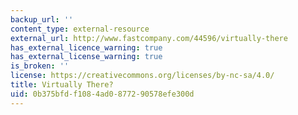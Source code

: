 ```yaml
---
backup_url: ''
content_type: external-resource
external_url: http://www.fastcompany.com/44596/virtually-there
has_external_licence_warning: true
has_external_license_warning: true
is_broken: ''
license: https://creativecommons.org/licenses/by-nc-sa/4.0/
title: Virtually There?
uid: 0b375bfd-f108-4ad0-8772-90578efe300d
---
```

